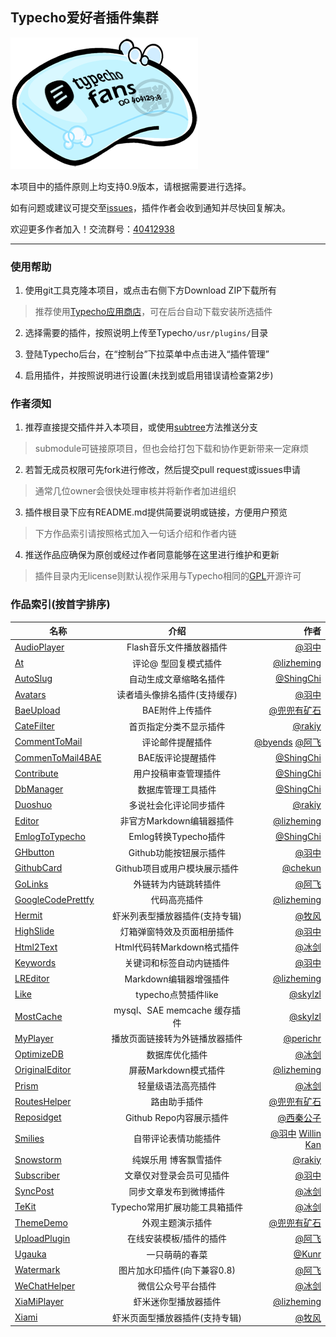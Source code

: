## Typecho爱好者插件集群

![logo](https://raw.githubusercontent.com/typecho-fans/typecho-fans.github.io/master/soapgroup.png)

本项目中的插件原则上均支持0.9版本，请根据需要进行选择。

如有问题或建议可提交至[issues](https://github.com/typecho-fans/plugins/issues)，插件作者会收到通知并尽快回复解决。

欢迎更多作者加入！交流群号：[40412938](http://shang.qq.com/wpa/qunwpa?idkey=a5a8afedf099e18ddf9b530db9217251e39001d52aace42888bf470d9b6cb86a)

<hr>

### 使用帮助

 1. 使用git工具克隆本项目，或点击右侧下方Download ZIP下载所有

 > 推荐使用[Typecho应用商店](https://github.com/typecho-app-store/AppStore)，可在后台自动下载安装所选插件

 2. 选择需要的插件，按照说明上传至Typecho`/usr/plugins/`目录

 3. 登陆Typecho后台，在“控制台”下拉菜单中点击进入“插件管理”

 4. 启用插件，并按照说明进行设置(未找到或启用错误请检查第2步)

### 作者须知

 1. 推荐直接提交插件并入本项目，或使用[subtree](http://aoxuis.me/posts/2013/08/07/git-subtree/)方法推送分支

 > submodule可链接原项目，但也会给打包下载和协作更新带来一定麻烦

 2. 若暂无成员权限可先fork进行修改，然后提交pull request或issues申请

 > 通常几位owner会很快处理审核并将新作者加进组织

 3. 插件根目录下应有README.md提供简要说明或链接，方便用户预览
 
 > 下方作品索引请按照格式加入一句话介绍和作者内链

 4. 推送作品应确保为原创或经过作者同意能够在这里进行维护和更新

 > 插件目录内无license则默认视作采用与Typecho相同的[GPL](https://github.com/typecho/typecho/blob/master/license.txt)开源许可

### 作品索引(按首字排序)

| 名称 | 介绍 | 作者 |
| ---- |:----:| ----:|
| [AudioPlayer](tree/master/AudioPlayer) | Flash音乐文件播放器插件 | [@羽中](https://github.com/jzwalk) |
| [At](tree/master/At) | 评论@ 型回复模式插件 | [@lizheming](https://github.com/lizheming) |
| [AutoSlug](tree/master/AutoSlug) | 自动生成文章缩略名插件 | [@ShingChi](https://github.com/shingchi) |
| [Avatars](tree/master/Avatars) | 读者墙头像排名插件(支持缓存) | [@羽中](https://github.com/jzwalk) |
| [BaeUpload](tree/master/BaeUpload) | BAE附件上传插件 | [@兜兜有矿石](https://github.com/qqff01) |
| [CateFilter](tree/master/CateFilter) | 首页指定分类不显示插件 | [@rakiy](https://github.com/rakiy) |
| [CommentToMail](https://github.com/byends/CommentToMail) | 评论邮件提醒插件 | [@byends](https://github.com/byends) [@阿飞](https://github.com/defeme) |
| [CommenToMail4BAE](tree/master/CommenToMail4BAE) | BAE版评论提醒插件 | [@ShingChi](https://github.com/shingchi) |
| [Contribute](tree/master/Contribute) | 用户投稿审查管理插件 | [@ShingChi](https://github.com/shingchi) |
| [DbManager](tree/master/DbManager) | 数据库管理工具插件 | [@ShingChi](https://github.com/shingchi) |
| [Duoshuo](tree/master/Duoshuo) | 多说社会化评论同步插件 | [@rakiy](https://github.com/rakiy) |
| [Editor](tree/master/Editor) | 非官方Markdown编辑器插件 | [@lizheming](https://github.com/lizheming) |
| [EmlogToTypecho](tree/master/EmlogToTypecho) | Emlog转换Typecho插件 | [@ShingChi](https://github.com/shingchi) |
| [GHbutton](tree/master/GHbutton) | Github功能按钮展示插件 | [@羽中](https://github.com/jzwalk) |
| [GithubCard](tree/master/GithubCard) | Github项目或用户模块展示插件 | [@chekun](https://github.com/chekun) |
| [GoLinks](tree/master/GoLinks) | 外链转为内链跳转插件 | [@阿飞](https://github.com/defeme) |
| [GoogleCodePrettfy](tree/master/GoogleCodePrettfy) | 代码高亮插件 | [@lizheming](https://github.com/lizheming) |
| [Hermit](tree/master/Hermit) | 虾米列表型播放器插件(支持专辑) | [@牧风](https://github.com/iMuFeng) |
| [HighSlide](tree/master/HighSlide) | 灯箱弹窗特效及页面相册插件 | [@羽中](https://github.com/jzwalk) |
| [Html2Text](tree/master/Html2Text) | Html代码转Markdown格式插件 | [@冰剑](https://github.com/binjoo) |
| [Keywords](tree/master/Keywords) | 关键词和标签自动内链插件 | [@羽中](https://github.com/jzwalk) |
| [LREditor](tree/master/LREditor) | Markdown编辑器增强插件 | [@lizheming](http://github.com/lizheming) |
| [Like](tree/master/Like) | typecho点赞插件like | [@skylzl](https://github.com/xiaogouxo) |
| [MostCache](tree/master/MostCache) | mysql、SAE memcache 缓存插件 | [@skylzl](https://github.com/xiaogouxo) |
| [MyPlayer](tree/master/MyPlayer) | 播放页面链接转为外链播放器插件 | [@perichr](http://github.com/perichr) |
| [OptimizeDB](tree/master/OptimizeDB) | 数据库优化插件 | [@冰剑](https://github.com/binjoo) |
| [OriginalEditor](tree/master/OriginalEditor) | 屏蔽Markdown模式插件 | [@lizheming](http://github.com/lizheming) |
| [Prism](tree/master/Prism) | 轻量级语法高亮插件 | [@冰剑](https://github.com/binjoo) |
| [RoutesHelper](tree/master/RoutesHelper) | 路由助手插件 | [@兜兜有矿石](https://github.com/qqff01) |
| [Reposidget](tree/master/Reposidget) | Github Repo内容展示插件 | [@西秦公子](https://github.com/xiqingongzi) |
| [Smilies](tree/master/Smilies) | 自带评论表情功能插件 | [@羽中](https://github.com/jzwalk) [Willin Kan](http://kan.willin.org) |
| [Snowstorm](tree/master/Snowstorm) | 纯娱乐用 博客飘雪插件 | [@rakiy](https://github.com/rakiy) |
| [Subscriber](tree/master/Subscriber) | 文章仅对登录会员可见插件 | [@羽中](https://github.com/jzwalk) |
| [SyncPost](tree/master/SyncPost) | 同步文章发布到微博插件 | [@冰剑](https://github.com/binjoo) |
| [TeKit](https://github.com/binjoo/TeKit) | Typecho常用扩展功能工具箱插件 | [@冰剑](https://github.com/binjoo) |
| [ThemeDemo](tree/master/ThemeDemo) | 外观主题演示插件 | [@兜兜有矿石](https://github.com/qqff01) |
| [UploadPlugin](tree/master/UploadPlugin) | 在线安装模板/插件的插件 | [@阿飞](https://github.com/defeme) |
| [Ugauka](tree/master/Ugauka) | 一只萌萌的春菜	| [@Kunr](https://github.com/Kunr) |
| [Watermark](tree/master/Watermark) | 图片加水印插件(向下兼容0.8) | [@阿飞](https://github.com/defeme) |
| [WeChatHelper](https://github.com/binjoo/WeChatHelper) | 微信公众号平台插件 | [@冰剑](https://github.com/binjoo) |
| [XiaMiPlayer](tree/master/XiaMiPlayer) | 虾米迷你型播放器插件 | [@lizheming](https://github.com/lizheming) |
| [Xiami](tree/master/Xiami) | 虾米页面型播放器插件(支持专辑) | [@牧风](https://github.com/iMuFeng) |

